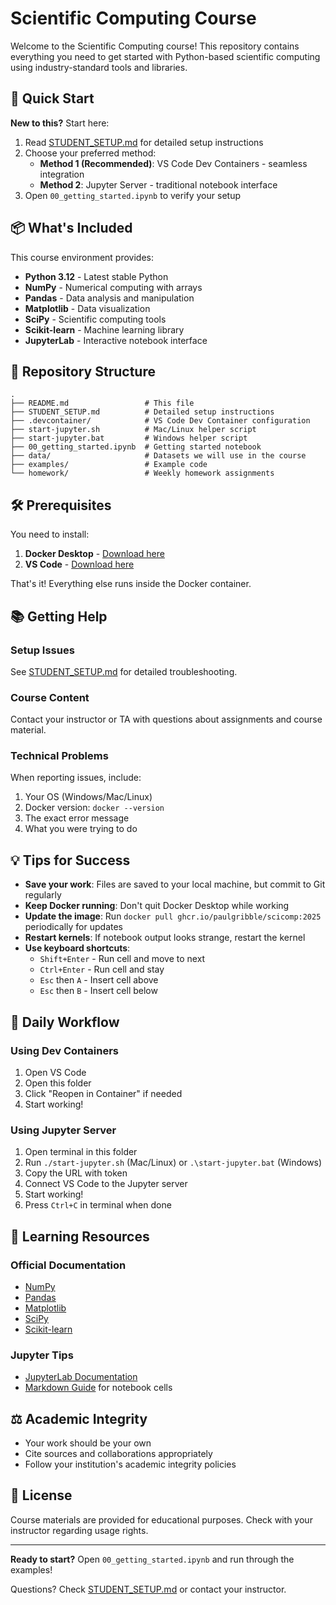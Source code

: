 # Scientific Computing Course

Welcome to the Scientific Computing course! This repository contains everything you need to get started with Python-based scientific computing using industry-standard tools and libraries.

## 🚀 Quick Start

**New to this?** Start here:
1. Read [STUDENT_SETUP.md](STUDENT_SETUP.md) for detailed setup instructions
2. Choose your preferred method:
   - **Method 1 (Recommended)**: VS Code Dev Containers - seamless integration
   - **Method 2**: Jupyter Server - traditional notebook interface
3. Open `00_getting_started.ipynb` to verify your setup

## 📦 What's Included

This course environment provides:
- **Python 3.12** - Latest stable Python
- **NumPy** - Numerical computing with arrays
- **Pandas** - Data analysis and manipulation
- **Matplotlib** - Data visualization
- **SciPy** - Scientific computing tools
- **Scikit-learn** - Machine learning library
- **JupyterLab** - Interactive notebook interface

## 📁 Repository Structure

```
.
├── README.md                 # This file
├── STUDENT_SETUP.md          # Detailed setup instructions
├── .devcontainer/            # VS Code Dev Container configuration
├── start-jupyter.sh          # Mac/Linux helper script
├── start-jupyter.bat         # Windows helper script
├── 00_getting_started.ipynb  # Getting started notebook
├── data/                     # Datasets we will use in the course
├── examples/                 # Example code
└── homework/                 # Weekly homework assignments
```

## 🛠️ Prerequisites

You need to install:
1. **Docker Desktop** - [Download here](https://www.docker.com/products/docker-desktop/)
2. **VS Code** - [Download here](https://code.visualstudio.com/)

That's it! Everything else runs inside the Docker container.

## 📚 Getting Help

### Setup Issues
See [STUDENT_SETUP.md](STUDENT_SETUP.md) for detailed troubleshooting.

### Course Content
Contact your instructor or TA with questions about assignments and course material.

### Technical Problems
When reporting issues, include:
1. Your OS (Windows/Mac/Linux)
2. Docker version: `docker --version`
3. The exact error message
4. What you were trying to do

## 💡 Tips for Success

- **Save your work**: Files are saved to your local machine, but commit to Git regularly
- **Keep Docker running**: Don't quit Docker Desktop while working
- **Update the image**: Run `docker pull ghcr.io/paulgribble/scicomp:2025` periodically for updates
- **Restart kernels**: If notebook output looks strange, restart the kernel
- **Use keyboard shortcuts**:
  - `Shift+Enter` - Run cell and move to next
  - `Ctrl+Enter` - Run cell and stay
  - `Esc` then `A` - Insert cell above
  - `Esc` then `B` - Insert cell below

## 🔄 Daily Workflow

### Using Dev Containers
1. Open VS Code
2. Open this folder
3. Click "Reopen in Container" if needed
4. Start working!

### Using Jupyter Server
1. Open terminal in this folder
2. Run `./start-jupyter.sh` (Mac/Linux) or `.\start-jupyter.bat` (Windows)
3. Copy the URL with token
4. Connect VS Code to the Jupyter server
5. Start working!
6. Press `Ctrl+C` in terminal when done

## 📖 Learning Resources

### Official Documentation
- [NumPy](https://numpy.org/doc/stable/)
- [Pandas](https://pandas.pydata.org/docs/)
- [Matplotlib](https://matplotlib.org/stable/contents.html)
- [SciPy](https://docs.scipy.org/doc/scipy/)
- [Scikit-learn](https://scikit-learn.org/stable/documentation.html)

### Jupyter Tips
- [JupyterLab Documentation](https://jupyterlab.readthedocs.io/)
- [Markdown Guide](https://www.markdownguide.org/basic-syntax/) for notebook cells

## ⚖️ Academic Integrity

- Your work should be your own
- Cite sources and collaborations appropriately
- Follow your institution's academic integrity policies

## 📝 License

Course materials are provided for educational purposes. Check with your instructor regarding usage rights.

---

**Ready to start?** Open `00_getting_started.ipynb` and run through the examples!

Questions? Check [STUDENT_SETUP.md](STUDENT_SETUP.md) or contact your instructor.
